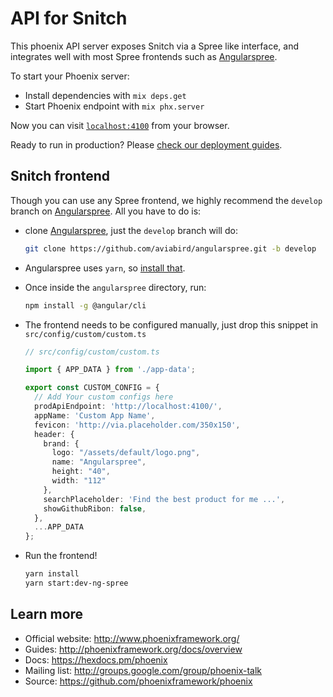 # API for Snitch

This phoenix API server exposes Snitch via a Spree like interface, and
integrates well with most Spree frontends such as [Angularspree][angularspree].

To start your Phoenix server:

- Install dependencies with `mix deps.get`
- Start Phoenix endpoint with `mix phx.server`

Now you can visit [`localhost:4100`](http://localhost:4100) from your browser.

Ready to run in production? Please [check our deployment guides](http://www.phoenixframework.org/docs/deployment).

## Snitch frontend

Though you can use any Spree frontend, we highly recommend the `develop` branch
on [Angularspree][angularspree].
All you have to do is:

- clone [Angularspree][angularspree], just the `develop` branch will do:
  ```sh
  git clone https://github.com/aviabird/angularspree.git -b develop
  ```
- Angularspree uses `yarn`, so [install that][yarn-install].
- Once inside the `angularspree` directory, run:
  ```sh
  npm install -g @angular/cli
  ```
- The frontend needs to be configured manually, just drop this snippet in `src/config/custom/custom.ts`

  ```typescript
  // src/config/custom/custom.ts

  import { APP_DATA } from './app-data';

  export const CUSTOM_CONFIG = {
    // Add Your custom configs here
    prodApiEndpoint: 'http://localhost:4100/',
    appName: 'Custom App Name',
    fevicon: 'http://via.placeholder.com/350x150',
    header: {
      brand: {
        logo: "/assets/default/logo.png",
        name: "Angularspree",
        height: "40",
        width: "112"
      },
      searchPlaceholder: 'Find the best product for me ...',
      showGithubRibon: false,
    },
    ...APP_DATA
  };
  ```

- Run the frontend!
  ```sh
  yarn install
  yarn start:dev-ng-spree
  ```

[yarn-install]: https://yarnpkg.com/lang/en/docs/install/

## Learn more

- Official website: http://www.phoenixframework.org/
- Guides: http://phoenixframework.org/docs/overview
- Docs: https://hexdocs.pm/phoenix
- Mailing list: http://groups.google.com/group/phoenix-talk
- Source: https://github.com/phoenixframework/phoenix

[angularspree]: https://github.com/aviabird/angularspree/tree/develop
